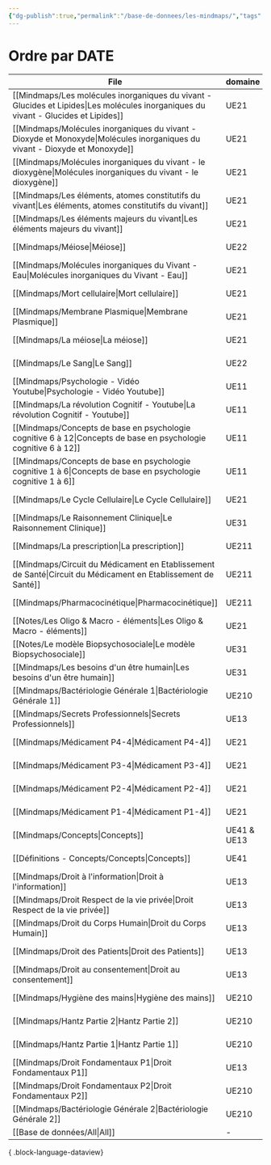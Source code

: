 ```yaml
---
{"dg-publish":true,"permalink":"/base-de-donnees/les-mindmaps/","tags":["dataview"],"noteIcon":"2"}
---
```


# Ordre par DATE
| File                                                                                                                                   | domaine     | date               |
| -------------------------------------------------------------------------------------------------------------------------------------- | ----------- | ------------------ |
| [[Mindmaps/Les molécules inorganiques du vivant - Glucides et Lipides\|Les molécules inorganiques du vivant - Glucides et Lipides]] | UE21        | October 28, 2024   |
| [[Mindmaps/Molécules inorganiques du vivant - Dioxyde et Monoxyde\|Molécules inorganiques du vivant - Dioxyde et Monoxyde]]         | UE21        | October 28, 2024   |
| [[Mindmaps/Molécules inorganiques du vivant - le dioxygène\|Molécules inorganiques du vivant - le dioxygène]]                       | UE21        | October 28, 2024   |
| [[Mindmaps/Les éléments, atomes constitutifs du vivant\|Les éléments, atomes constitutifs du vivant]]                               | UE21        | October 27, 2024   |
| [[Mindmaps/Les éléments majeurs du vivant\|Les éléments majeurs du vivant]]                                                         | UE21        | October 27, 2024   |
| [[Mindmaps/Méiose\|Méiose]]                                                                                                         | UE22        | October 26, 2024   |
| [[Mindmaps/Molécules inorganiques du Vivant - Eau\|Molécules inorganiques du Vivant - Eau]]                                         | UE21        | October 26, 2024   |
| [[Mindmaps/Mort cellulaire\|Mort cellulaire]]                                                                                       | UE21        | October 10, 2024   |
| [[Mindmaps/Membrane Plasmique\|Membrane Plasmique]]                                                                                 | UE21        | October 10, 2024   |
| [[Mindmaps/La méiose\|La méiose]]                                                                                                   | UE21        | October 10, 2024   |
| [[Mindmaps/Le Sang\|Le Sang]]                                                                                                       | UE22        | October 08, 2024   |
| [[Mindmaps/Psychologie - Vidéo Youtube\|Psychologie - Vidéo Youtube]]                                                               | UE11        | October 07, 2024   |
| [[Mindmaps/La révolution Cognitif - Youtube\|La révolution Cognitif - Youtube]]                                                     | UE11        | October 07, 2024   |
| [[Mindmaps/Concepts de base en psychologie cognitive 6 à 12\|Concepts de base en psychologie cognitive 6 à 12]]                     | UE11        | October 05, 2024   |
| [[Mindmaps/Concepts de base en psychologie cognitive 1 à 6\|Concepts de base en psychologie cognitive 1 à 6]]                       | UE11        | October 05, 2024   |
| [[Mindmaps/Le Cycle Cellulaire\|Le Cycle Cellulaire]]                                                                               | UE21        | October 03, 2024   |
| [[Mindmaps/Le Raisonnement Clinique\|Le Raisonnement Clinique]]                                                                     | UE31        | October 02, 2024   |
| [[Mindmaps/La prescription\|La prescription]]                                                                                       | UE211       | October 02, 2024   |
| [[Mindmaps/Circuit du Médicament en Etablissement de Santé\|Circuit du Médicament en Etablissement de Santé]]                       | UE211       | October 02, 2024   |
| [[Mindmaps/Pharmacocinétique\|Pharmacocinétique]]                                                                                   | UE211       | September 28, 2024 |
| [[Notes/Les Oligo & Macro - éléments\|Les Oligo & Macro - éléments]]                                                                | UE21        | September 26, 2024 |
| [[Notes/Le modèle Biopsychosociale\|Le modèle Biopsychosociale]]                                                                    | UE31        | September 26, 2024 |
| [[Mindmaps/Les besoins d'un être humain\|Les besoins d'un être humain]]                                                             | UE31        | September 20, 2024 |
| [[Mindmaps/Bactériologie Générale 1\|Bactériologie Générale 1]]                                                                     | UE210       | September 18, 2024 |
| [[Mindmaps/Secrets Professionnels\|Secrets Professionnels]]                                                                         | UE13        | September 17, 2024 |
| [[Mindmaps/Médicament P4-4\|Médicament P4-4]]                                                                                       | UE21        | September 12, 2024 |
| [[Mindmaps/Médicament P3-4\|Médicament P3-4]]                                                                                       | UE21        | September 12, 2024 |
| [[Mindmaps/Médicament P2-4\|Médicament P2-4]]                                                                                       | UE21        | September 12, 2024 |
| [[Mindmaps/Médicament P1-4\|Médicament P1-4]]                                                                                       | UE21        | September 12, 2024 |
| [[Mindmaps/Concepts\|Concepts]]                                                                                                     | UE41 & UE13 | September 12, 2024 |
| [[Définitions - Concepts/Concepts\|Concepts]]                                                                                       | UE41        | September 12, 2024 |
| [[Mindmaps/Droit à l'information\|Droit à l'information]]                                                                           | UE13        | September 11, 2024 |
| [[Mindmaps/Droit Respect de la vie privée\|Droit Respect de la vie privée]]                                                         | UE13        | September 11, 2024 |
| [[Mindmaps/Droit du Corps Humain\|Droit du Corps Humain]]                                                                           | UE13        | September 11, 2024 |
| [[Mindmaps/Droit des Patients\|Droit des Patients]]                                                                                 | UE13        | September 11, 2024 |
| [[Mindmaps/Droit au consentement\|Droit au consentement]]                                                                           | UE13        | September 11, 2024 |
| [[Mindmaps/Hygiène des mains\|Hygiène des mains]]                                                                                   | UE210       | September 09, 2024 |
| [[Mindmaps/Hantz Partie 2\|Hantz Partie 2]]                                                                                         | UE210       | September 09, 2024 |
| [[Mindmaps/Hantz Partie 1\|Hantz Partie 1]]                                                                                         | UE210       | September 09, 2024 |
| [[Mindmaps/Droit Fondamentaux P1\|Droit Fondamentaux P1]]                                                                           | UE13        | September 08, 2024 |
| [[Mindmaps/Droit Fondamentaux P2\|Droit Fondamentaux P2]]                                                                           | UE210       | August 08, 2024    |
| [[Mindmaps/Bactériologie Générale 2\|Bactériologie Générale 2]]                                                                     | UE210       | September 18, 2023 |
| [[Base de données/All\|All]]                                                                                                        | \-          | \-                 |

{ .block-language-dataview}

